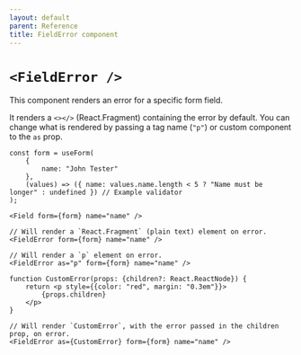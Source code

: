 ```yaml
---
layout: default
parent: Reference
title: FieldError component
---
```


# `<FieldError />`

This component renders an error for a specific form field.

It renders a `<></>` (React.Fragment) containing the error by default. You can change what is rendered by passing a tag name (`"p"`) or custom component to the `as` prop.

```tsx
const form = useForm(
    {
        name: "John Tester"
    },
    (values) => ({ name: values.name.length < 5 ? "Name must be longer" : undefined }) // Example validator
);

<Field form={form} name="name" />

// Will render a `React.Fragment` (plain text) element on error.
<FieldError form={form} name="name" />

// Will render a `p` element on error.
<FieldError as="p" form={form} name="name" />

function CustomError(props: {children?: React.ReactNode}) {
    return <p style={{color: "red", margin: "0.3em"}}>
        {props.children}
    </p>
}

// Will render `CustomError`, with the error passed in the children prop, on error.
<FieldError as={CustomError} form={form} name="name" />
```
